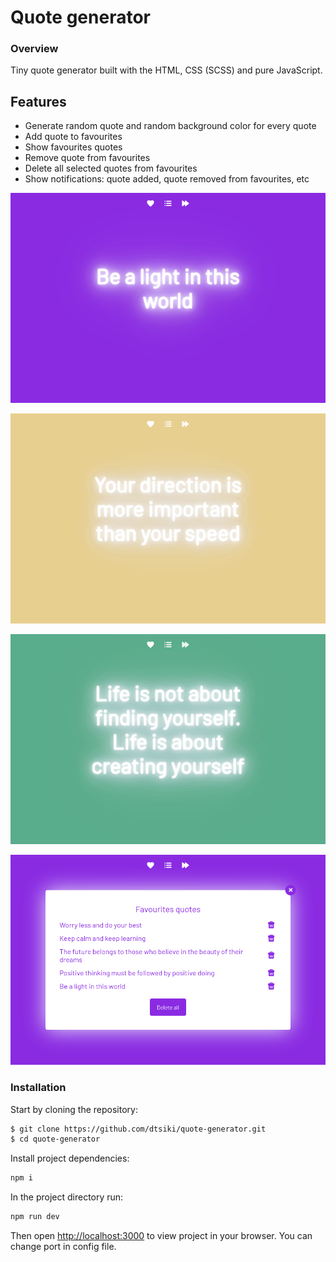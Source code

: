 # Quote generator
### Overview
Tiny quote generator built with the HTML, CSS (SCSS) and pure JavaScript.

## Features
* Generate random quote and random background color for every quote
* Add quote to favourites
* Show favourites quotes
* Remove quote from favourites
* Delete all selected quotes from favourites
* Show notifications: quote added, quote removed from favourites, etc

![alt text](https://github.com/dtsiki/quote-generator/blob/master/previews/quote-generator-main-screen.png "Quote generator main screen")

![alt text](https://github.com/dtsiki/quote-generator/blob/master/previews/quote-generator-main-screen-4.png "Quote generator main screen another quote")

![alt text](https://github.com/dtsiki/quote-generator/blob/master/previews/quote-generator-main-screen-3.png "Quote generator main screen and another one quote")

![alt text](https://github.com/dtsiki/quote-generator/blob/master/previews/quote-generator-modal.png "Quote generator favourites quotes pop up")

### Installation
Start by cloning the repository:

```sh
$ git clone https://github.com/dtsiki/quote-generator.git
$ cd quote-generator
```

Install project dependencies:

```sh
npm i
```

In the project directory run:

```sh
npm run dev
```

Then open [http://localhost:3000](http://localhost:3000) to view project in your browser. You can change port in config file.
